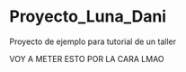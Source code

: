 # Proyecto_Luna_Dani
Proyecto de ejemplo para tutorial de un taller

VOY A METER ESTO POR LA CARA LMAO

